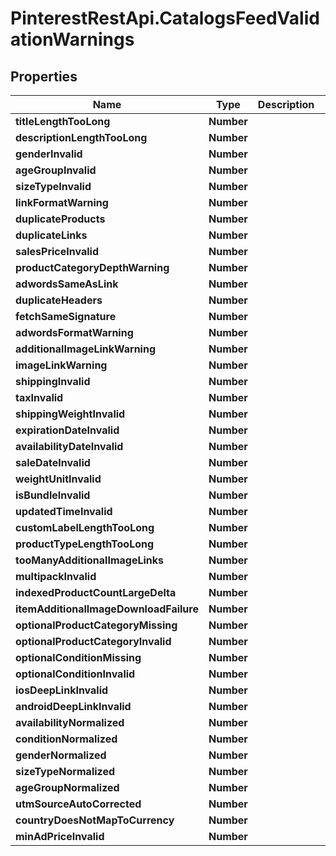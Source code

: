 # PinterestRestApi.CatalogsFeedValidationWarnings

## Properties

Name | Type | Description | Notes
------------ | ------------- | ------------- | -------------
**titleLengthTooLong** | **Number** |  | [optional] 
**descriptionLengthTooLong** | **Number** |  | [optional] 
**genderInvalid** | **Number** |  | [optional] 
**ageGroupInvalid** | **Number** |  | [optional] 
**sizeTypeInvalid** | **Number** |  | [optional] 
**linkFormatWarning** | **Number** |  | [optional] 
**duplicateProducts** | **Number** |  | [optional] 
**duplicateLinks** | **Number** |  | [optional] 
**salesPriceInvalid** | **Number** |  | [optional] 
**productCategoryDepthWarning** | **Number** |  | [optional] 
**adwordsSameAsLink** | **Number** |  | [optional] 
**duplicateHeaders** | **Number** |  | [optional] 
**fetchSameSignature** | **Number** |  | [optional] 
**adwordsFormatWarning** | **Number** |  | [optional] 
**additionalImageLinkWarning** | **Number** |  | [optional] 
**imageLinkWarning** | **Number** |  | [optional] 
**shippingInvalid** | **Number** |  | [optional] 
**taxInvalid** | **Number** |  | [optional] 
**shippingWeightInvalid** | **Number** |  | [optional] 
**expirationDateInvalid** | **Number** |  | [optional] 
**availabilityDateInvalid** | **Number** |  | [optional] 
**saleDateInvalid** | **Number** |  | [optional] 
**weightUnitInvalid** | **Number** |  | [optional] 
**isBundleInvalid** | **Number** |  | [optional] 
**updatedTimeInvalid** | **Number** |  | [optional] 
**customLabelLengthTooLong** | **Number** |  | [optional] 
**productTypeLengthTooLong** | **Number** |  | [optional] 
**tooManyAdditionalImageLinks** | **Number** |  | [optional] 
**multipackInvalid** | **Number** |  | [optional] 
**indexedProductCountLargeDelta** | **Number** |  | [optional] 
**itemAdditionalImageDownloadFailure** | **Number** |  | [optional] 
**optionalProductCategoryMissing** | **Number** |  | [optional] 
**optionalProductCategoryInvalid** | **Number** |  | [optional] 
**optionalConditionMissing** | **Number** |  | [optional] 
**optionalConditionInvalid** | **Number** |  | [optional] 
**iosDeepLinkInvalid** | **Number** |  | [optional] 
**androidDeepLinkInvalid** | **Number** |  | [optional] 
**availabilityNormalized** | **Number** |  | [optional] 
**conditionNormalized** | **Number** |  | [optional] 
**genderNormalized** | **Number** |  | [optional] 
**sizeTypeNormalized** | **Number** |  | [optional] 
**ageGroupNormalized** | **Number** |  | [optional] 
**utmSourceAutoCorrected** | **Number** |  | [optional] 
**countryDoesNotMapToCurrency** | **Number** |  | [optional] 
**minAdPriceInvalid** | **Number** |  | [optional] 


